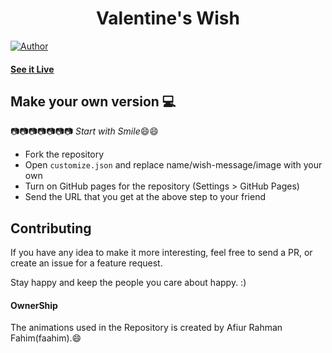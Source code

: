 <h1 align="center">
    Valentine's Wish
</h1>

[![Author](https://img.shields.io/badge/author-GovindCodes-green)](https://github.com/J-12w/ValentineWish.git)


#### [See it Live](https://github.com/J-12w/ValentineWish.git)

## Make your own version :computer:

:camera::camera::camera::camera::camera::camera::camera:
*Start with Smile*:smile::smile:

* Fork the repository
* Open `customize.json` and replace name/wish-message/image with your own
* Turn on GitHub pages for the repository (Settings > GitHub Pages)
* Send the URL that you get at the above step to your friend


## Contributing

If you have any idea to make it more interesting, feel free to send a PR, or create an issue for a feature request.

Stay happy and keep the people you care about happy. :)

#### OwnerShip
 The animations used in the Repository is created by Afiur Rahman Fahim(faahim).:smile:
